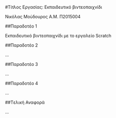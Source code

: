#Τίτλος Εργασίας: Εκπαιδευτικό βιντεοπαιχνίδι

Νικόλας Μούδουρος Α.Μ. Π2015004

##Παραδοτέο 1

Εκπαιδευτικό βιντεοπαιχνίδι με το εργαλείο Scratch

##Παραδοτέο 2

...

##Παραδοτέο 3

...

##Παραδοτέο 4

...

##Tελική Αναφορά

...
